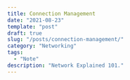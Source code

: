 ```yaml
---
title: Connection Management
date: "2021-08-23"
template: "post"
draft: true
slug: "/posts/connection-management/"
category: "Networking"
tags:
  - "Note"
description: "Network Explained 101."
---
```


